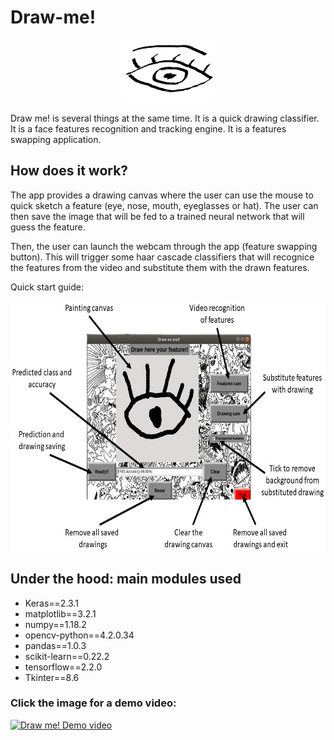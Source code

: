 # **Draw-me!**
  <head>
    <style>
      .img-container {
        text-align: center;
        display: block;
      }
    </style>
  </head>
  <body>
    <span class="img-container"> <!-- Inline parent element -->
      <img src='./INPUT/Eye_logo.png' alt="Draw me!" width="150" height="100">
    </span>
  </body>


Draw me! is several things at the same time. It is a quick drawing classifier. It is a face features recognition and tracking engine. It is a features swapping application.

## How does it work?

The app provides a drawing canvas where the user can use the mouse to quick sketch a feature (eye, nose, mouth, eyeglasses or hat). The user can then save the image that will be fed to a trained neural network that will guess the feature.

Then, the user can launch the webcam through the app (feature swapping button). This will trigger some haar cascade classifiers that will recognice the features from the video and substitute them with the drawn features.

Quick start guide:
  <head>
    <style>
      .img-container {
        text-align: center;
        display: block;
      }
    </style>
  </head>
  <body>
    <span class="img-container"> <!-- Inline parent element -->
      <img src='./INPUT/App_guide.jpg' alt="Draw me!" width="600" height="400">
    </span>
  </body>

## Under the hood: main modules used
+   Keras==2.3.1
+   matplotlib==3.2.1
+   numpy==1.18.2
+   opencv-python==4.2.0.34
+   pandas==1.0.3
+   scikit-learn==0.22.2
+   tensorflow==2.2.0
+   Tkinter==8.6

### **Click the image for a demo video:**

[![Draw me! Demo video]('./INPUT/Video_snapshot.png')](https://www.youtube.com/watch?v=VjCKxSiYEgo)